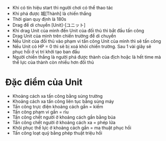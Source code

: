 * Khi có tín hiệu start thì người chơi có thể thao tác
* Khi phá được 城[Thành] là chiến thắng
* Thời gian quy định là 180s
* Drag để di chuyển [Unit]-[ユニット]
* Khi drag Unit của mình đến Unit của đối thủ thì bắt đầu tấn công
* Drag Unit của mình trên chiến trường để di chuyển 
* Nếu Unit của đối thủ vào phạm vi tấn công Unit của mình thì sẽ tấn công
* Nếu Unit có HP = 0 thì sẽ bị xoá khỏi chiến trường. Sau 1 vài giây sẽ phục hồi ở vị trí khởi tạo ban đầu
* Người chiến thắng là người phá được thành của địch hoặc là hết time mà thể lực của thành còn nhiều hơn đối thủ


# Đặc điểm của Unit

* Khoảng cách xa tấn công bằng súng trường
* Khoảng cách xa tấn công liên tục bằng súng máy
* Tấn công trực điện khoảng cách gần = kiếm
* Tấn công phạm vi gần = rìu
* Tấn công chết người ở khoảng cách gần bằng búa
* Tấn công chết người ở khoảng cách xa = phép lửa
* Khôi phục thể lực ở khoảng cách gần = ma thuật phục hồi
* Tấn công loạt quỷ bằng phép thuật triệu hồi
